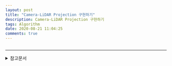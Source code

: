 ```yaml
---
layout: post
title: "Camera-LiDAR Projection 구현하기"
description: Camera-LiDAR Projection 구현하기
tags: Algorithm
date: 2020-08-21 11:04:25
comments: true
---
```


## 

---

<details>
<summary>참고문서</summary>
<div markdown="1">

- [Camera-Lidar Projection: Navigating between 2D and 3D](https://medium.com/swlh/camera-lidar-projection-navigating-between-2d-and-3d-911c78167a94)

</div>
</details>
<script id="dsq-count-scr" src="//msc9533.disqus.com/count.js" async></script>

